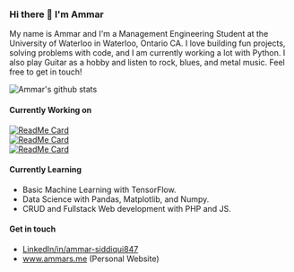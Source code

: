 ### Hi there 👋 I'm Ammar

<!--
**ammar-s847/ammar-s847** is a ✨ _special_ ✨ repository because its `README.md` (this file) appears on your GitHub profile.

Here are some ideas to get you started:

- 🔭 I’m currently working on ...
- 🌱 I’m currently learning ...
- 👯 I’m looking to collaborate on ...
- 🤔 I’m looking for help with ...
- 💬 Ask me about ...
- 📫 How to reach me: ...
- 😄 Pronouns: ...
- ⚡ Fun fact: ...
-->

My name is Ammar and I'm a Management Engineering Student at the University of Waterloo in Waterloo, Ontario CA. I love building fun projects, solving problems with code, and I am currently working a lot with Python. I also play Guitar as a hobby and listen to rock, blues, and metal music. Feel free to get in touch!

![Ammar's github stats](https://github-readme-stats.vercel.app/api?username=ammar-s847&show_icons=true) <!-- &bg_color=9842f5&text_color=ffffff&title_color=ffffff&icon_color=ffffff -->

#### Currently Working on
[![ReadMe Card](https://github-readme-stats.vercel.app/api/pin/?username=ammar-s847&repo=A-Star-Pathfinding-Visualizer)](https://github.com/ammar-s847/A-Star-Pathfinding-Visualizer)
<br>
[![ReadMe Card](https://github-readme-stats.vercel.app/api/pin/?username=ammar-s847&repo=ClientViewer)](https://github.com/ammar-s847/ClientViewer)
<br>
[![ReadMe Card](https://github-readme-stats.vercel.app/api/pin/?username=ammar-s847&repo=forex-comparison)](https://github.com/ammar-s847/forex-comparison)
<!--
* Markov Chain Project
* PHP CRUD Web app
* Sentiment Analysis Project
-->

#### Currently Learning
* Basic Machine Learning with TensorFlow.
* Data Science with Pandas, Matplotlib, and Numpy.
* CRUD and Fullstack Web development with PHP and JS.

#### Get in touch
* <a href="https://www.linkedin.com/in/ammar-siddiqui847" target="_blank">LinkedIn/in/ammar-siddiqui847</a>
* <a href="http://www.ammars.me" target="_blank">www.ammars.me</a> (Personal Website)
